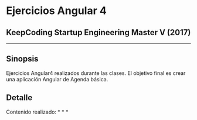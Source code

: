 # **Ejercicios Angular 4**
## **KeepCoding Startup Engineering Master V (2017)**

- - -

## **Sinopsis**
Ejercicios Angular4 realizados durante las clases. El objetivo final es crear una aplicación Angular de Agenda básica.

## **Detalle**
Contenido realizado:
* 
* 
* 
